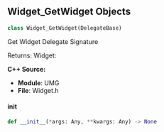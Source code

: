 ## Widget_GetWidget Objects

```python
class Widget_GetWidget(DelegateBase)
```

Get Widget  Delegate Signature

Returns:
    Widget:

**C++ Source:**

- **Module**: UMG
- **File**: Widget.h

<a id="unreal.Widget_GetWidget.__init__"></a>

#### __init__

```python
def __init__(*args: Any, **kwargs: Any) -> None
```

<a id="unreal.FieldValueChangedDynamicDelegate"></a>